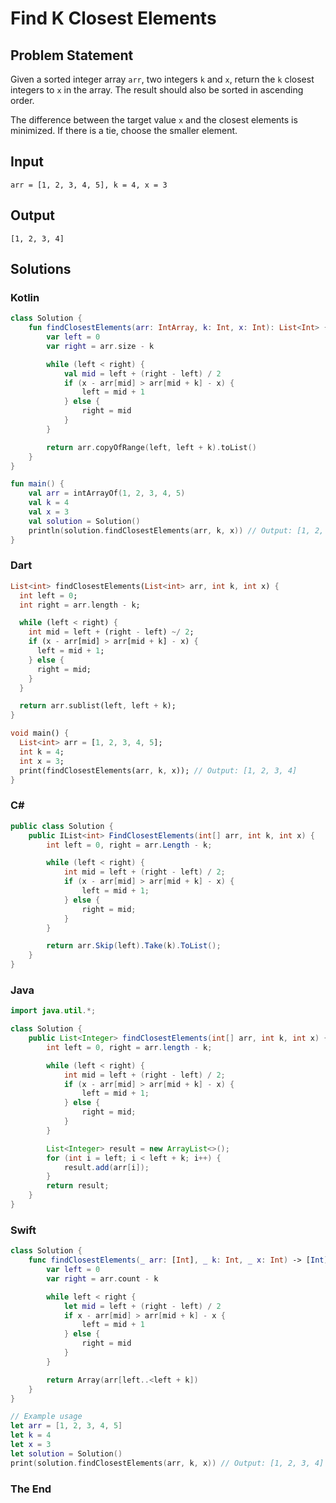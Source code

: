 # Find K Closest Elements

## Problem Statement

Given a sorted integer array `arr`, two integers `k` and `x`, return the `k` closest integers to `x` in the array. The result should also be sorted in ascending order.

The difference between the target value `x` and the closest elements is minimized. If there is a tie, choose the smaller element.

## Input

```text
arr = [1, 2, 3, 4, 5], k = 4, x = 3
```

## Output

```text
[1, 2, 3, 4]
```

## Solutions

### Kotlin

```kotlin
class Solution {
    fun findClosestElements(arr: IntArray, k: Int, x: Int): List<Int> {
        var left = 0
        var right = arr.size - k

        while (left < right) {
            val mid = left + (right - left) / 2
            if (x - arr[mid] > arr[mid + k] - x) {
                left = mid + 1
            } else {
                right = mid
            }
        }

        return arr.copyOfRange(left, left + k).toList()
    }
}

fun main() {
    val arr = intArrayOf(1, 2, 3, 4, 5)
    val k = 4
    val x = 3
    val solution = Solution()
    println(solution.findClosestElements(arr, k, x)) // Output: [1, 2, 3, 4]
}
```


### Dart

```dart
List<int> findClosestElements(List<int> arr, int k, int x) {
  int left = 0;
  int right = arr.length - k;

  while (left < right) {
    int mid = left + (right - left) ~/ 2;
    if (x - arr[mid] > arr[mid + k] - x) {
      left = mid + 1;
    } else {
      right = mid;
    }
  }

  return arr.sublist(left, left + k);
}

void main() {
  List<int> arr = [1, 2, 3, 4, 5];
  int k = 4;
  int x = 3;
  print(findClosestElements(arr, k, x)); // Output: [1, 2, 3, 4]
}
```


### C#

```csharp
public class Solution {
    public IList<int> FindClosestElements(int[] arr, int k, int x) {
        int left = 0, right = arr.Length - k;

        while (left < right) {
            int mid = left + (right - left) / 2;
            if (x - arr[mid] > arr[mid + k] - x) {
                left = mid + 1;
            } else {
                right = mid;
            }
        }

        return arr.Skip(left).Take(k).ToList();
    }
}
```


### Java

```java
import java.util.*;

class Solution {
    public List<Integer> findClosestElements(int[] arr, int k, int x) {
        int left = 0, right = arr.length - k;

        while (left < right) {
            int mid = left + (right - left) / 2;
            if (x - arr[mid] > arr[mid + k] - x) {
                left = mid + 1;
            } else {
                right = mid;
            }
        }

        List<Integer> result = new ArrayList<>();
        for (int i = left; i < left + k; i++) {
            result.add(arr[i]);
        }
        return result;
    }
}
```


### Swift

```swift
class Solution {
    func findClosestElements(_ arr: [Int], _ k: Int, _ x: Int) -> [Int] {
        var left = 0
        var right = arr.count - k

        while left < right {
            let mid = left + (right - left) / 2
            if x - arr[mid] > arr[mid + k] - x {
                left = mid + 1
            } else {
                right = mid
            }
        }

        return Array(arr[left..<left + k])
    }
}

// Example usage
let arr = [1, 2, 3, 4, 5]
let k = 4
let x = 3
let solution = Solution()
print(solution.findClosestElements(arr, k, x)) // Output: [1, 2, 3, 4]
```

### The End